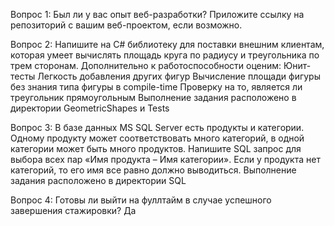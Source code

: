 Вопрос 1:
Был ли у вас опыт веб-разработки? Приложите ссылку на репозиторий с вашим веб-проектом, если возможно.

Вопрос 2:
Напишите на C# библиотеку для поставки внешним клиентам, которая умеет вычислять площадь круга по радиусу и треугольника по трем сторонам. 
Дополнительно к работоспособности оценим:
Юнит-тесты
Легкость добавления других фигур
Вычисление площади фигуры без знания типа фигуры в compile-time
Проверку на то, является ли треугольник прямоугольным
Выполнение задания расположено в директории GeometricShapes и Tests

Вопрос 3:
В базе данных MS SQL Server есть продукты и категории. 
Одному продукту может соответствовать много категорий, 
в одной категории может быть много продуктов. 
Напишите SQL запрос для выбора всех пар «Имя продукта – Имя категории». 
Если у продукта нет категорий, то его имя все равно должно выводиться.
Выполнение задания расположено в директории SQL


Вопрос 4:
Готовы ли выйти на фуллтайм в случае успешного завершения стажировки?
Да
